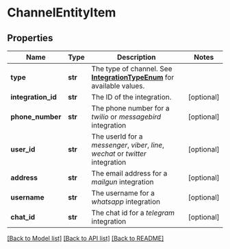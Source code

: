 # ChannelEntityItem

## Properties
Name | Type | Description | Notes
------------ | ------------- | ------------- | -------------
**type** | **str** | The type of channel. See [**IntegrationTypeEnum**](Enums.md#IntegrationTypeEnum) for available values. | 
**integration_id** | **str** | The ID of the integration. | [optional] 
**phone_number** | **str** | The phone number for a *twilio* or *messagebird* integration | [optional] 
**user_id** | **str** | The userId for a *messenger*, *viber*, *line*, *wechat* or *twitter* integration | [optional] 
**address** | **str** | The email address for a *mailgun* integration | [optional] 
**username** | **str** | The username for a *whatsapp* integration | [optional] 
**chat_id** | **str** | The chat id for a *telegram* integration | [optional] 

[[Back to Model list]](../README.md#documentation-for-models) [[Back to API list]](../README.md#documentation-for-api-endpoints) [[Back to README]](../README.md)


